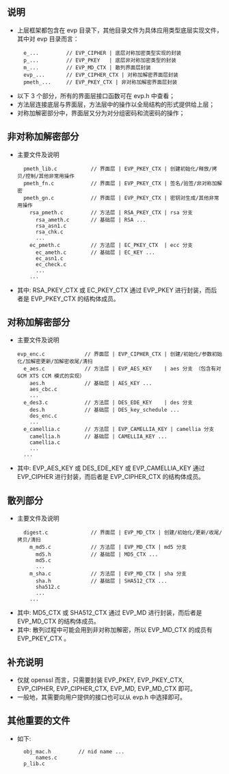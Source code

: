 
## 说明
- 上层框架都包含在 evp 目录下，其他目录文件为具体应用类型底层实现文件，其中对 evp 目录而言：
  ```shell
    e_...         // EVP_CIPHER | 底层对称加密类型实现的封装
    p_...         // EVP_PKEY   | 底层非对称加密类型的封装
    m_...         // EVP_MD_CTX | 散列界面层封装
    evp_...       // EVP_CIPHER_CTX | 对称加解密界面层封装
    pmeth_...     // EVP_PKEY_CTX | 非对称加解密界面层封装
  ```
- 以下 3 个部分，所有的界面层接口函数可在 evp.h 中查看；
- 方法层连接底层与界面层，方法层中的操作以全局结构的形式提供给上层；
- 对称加解密部分中，界面层又分为对分组密码和流密码的操作；

## 非对称加解密部分
- 主要文件及说明
  ```shell
    pmeth_lib.c           // 界面层 | EVP_PKEY_CTX | 创建初始化/释放/拷贝/控制/其他非常用操作
    pmeth_fn.c            // 界面层 | EVP_PKEY_CTX | 签名/验签/非对称加解密
    pmeth_gn.c            // 界面层 | EVP_PKEY_CTX | 密钥对生成/其他非常用操作
      rsa_pmeth.c         // 方法层 | RSA_PKEY_CTX | rsa 分支 
        rsa_ameth.c       // 基础层 | RSA ...
        rsa_asn1.c
        rsa_chk.c
        ...
      ec_pmeth.c          // 方法层 | EC_PKEY_CTX  | ecc 分支 
        ec_ameth.c        // 基础层 | EC_KEY ...
        ec_asn1.c
        ec_check.c
        ...
      ...
  ```
- 其中: RSA_PKEY_CTX 或 EC_PKEY_CTX 通过 EVP_PKEY 进行封装，而后者是 EVP_PKEY_CTX 的结构体成员。

## 对称加解密部分
- 主要文件及说明
  ```shell
  evp_enc.c             // 界面层 | EVP_CIPHER_CTX | 创建/初始化/参数初始化/加解密更新/加解密收尾/清扫
    e_aes.c             // 方法层 | EVP_AES_KEY    | aes 分支 （包含有对 GCM XTS CCM 模式的实现）
      aes.h             // 基础层 | AES_KEY ...
      aes_cbc.c
      ...
    e_des3.c            // 方法层 | DES_EDE_KEY    | des 分支
      des.h             // 基础层 | DES_key_schedule ...
      des_enc.c
      ...
    e_camellia.c        // 方法层 | EVP_CAMELLIA_KEY | camellia 分支
      camellia.h        // 基础层 | CAMELLIA_KEY ...
      camellia.c
      ...
    ...
  ```
- 其中: EVP_AES_KEY 或 DES_EDE_KEY 或 EVP_CAMELLIA_KEY 通过 EVP_CIPHER 进行封装，而后者是 EVP_CIPHER_CTX 的结构体成员。

## 散列部分
- 主要文件及说明
  ```shell
    digest.c              // 界面层 | EVP_MD_CTX | 创建/初始化/更新/收尾/拷贝/清扫
      m_md5.c             // 方法层 | EVP_MD_CTX | md5 分支
        md5.h             // 基础层 | MD5_CTX ...
        md5.c
        ...
      m_sha.c             // 方法层 | EVP_MD_CTX | sha 分支
        sha.h             // 基础层 | SHA512_CTX ...
        sha512.c
        ...
      ...
  ```
- 其中: MD5_CTX 或 SHA512_CTX 通过 EVP_MD 进行封装，而后者是 EVP_MD_CTX 的结构体成员。
- 其中: 散列过程中可能会用到非对称加解密，所以 EVP_MD_CTX 的成员有 EVP_PKEY_CTX 。

## 补充说明
- 仅就 openssl 而言，只需要封装 EVP_PKEY, EVP_PKEY_CTX, EVP_CIPHER, EVP_CIPHER_CTX, EVP_MD, EVP_MD_CTX 即可。
- 一般地，其需要向用户提供的接口也可以从 evp.h 中选择即可。

## 其他重要的文件
- 如下:
  ```shell
    obj_mac.h         // nid name ...
        names.c
    p_lib.c
  ```